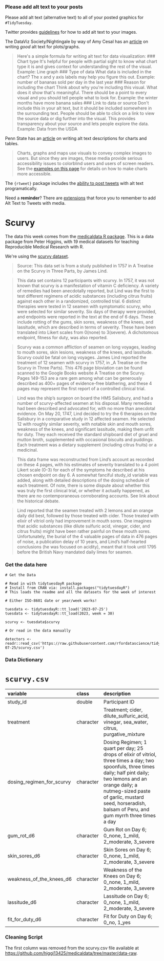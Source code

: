 ### Please add alt text to your posts

Please add alt text (alternative text) to all of your posted graphics
for `#TidyTuesday`.

Twitter provides
[guidelines](https://help.twitter.com/en/using-twitter/picture-descriptions)
for how to add alt text to your images.

The DataViz Society/Nightingale by way of Amy Cesal has an
[article](https://medium.com/nightingale/writing-alt-text-for-data-visualization-2a218ef43f81)
on writing *good* alt text for plots/graphs.

> Here's a simple formula for writing alt text for data visualization:
> \### Chart type It's helpful for people with partial sight to know
> what chart type it is and gives context for understanding the rest of
> the visual. Example: Line graph \### Type of data What data is
> included in the chart? The x and y axis labels may help you figure
> this out. Example: number of bananas sold per day in the last year
> \### Reason for including the chart Think about why you're including
> this visual. What does it show that's meaningful. There should be a
> point to every visual and you should tell people what to look for.
> Example: the winter months have more banana sales \### Link to data or
> source Don't include this in your alt text, but it should be included
> somewhere in the surrounding text. People should be able to click on a
> link to view the source data or dig further into the visual. This
> provides transparency about your source and lets people explore the
> data. Example: Data from the USDA

Penn State has an
[article](https://accessibility.psu.edu/images/charts/) on writing alt
text descriptions for charts and tables.

> Charts, graphs and maps use visuals to convey complex images to users.
> But since they are images, these media provide serious accessibility
> issues to colorblind users and users of screen readers. See the
> [examples on this page](https://accessibility.psu.edu/images/charts/)
> for details on how to make charts more accessible.

The `{rtweet}` package includes the [ability to post
tweets](https://docs.ropensci.org/rtweet/reference/post_tweet.html) with
alt text programatically.

Need a **reminder**? There are
[extensions](https://chrome.google.com/webstore/detail/twitter-required-alt-text/fpjlpckbikddocimpfcgaldjghimjiik/related)
that force you to remember to add Alt Text to Tweets with media.

# Scurvy 

The data this week comes from the [medicaldata R package](https://higgi13425.github.io/medicaldata/). This is a data package from Peter Higgins, with 19 medical datasets for teaching Reproducible Medical Research with R.

We're using the [scurvy dataset](https://htmlpreview.github.io/?https://github.com/higgi13425/medicaldata/blob/master/man/description_docs/scurvy_desc.html). 

> Source: This data set is from a study published in 1757 in A Treatise on the Scurvy in Three Parts, by James Lind.

> This data set contains 12 participants with scurvy. In 1757, it was not known that scurvy is a manifestation of vitamin C deficiency. A variety of remedies had been anecdotally reported, but Lind was the first to test different regimens of acidic substances (including citrus fruits) against each other in a randomized, controlled trial. 6 distinct therapies were tested in 12 seamen with symptomatic scurvy, who were selected for similar severity. Six days of therapy were provided, and endpoints were reported in the text at the end of 6 days. These include rotting of the gums, skin sores, weakness of the knees, and lassitude, which are described in terms of severity. These have been translated into Likert scales from 0(none) to 3(severe). A dichotomous endpoint, fitness for duty, was also reported.

> Scurvy was a common affliction of seamen on long voyages, leading to mouth sores, skin lesions, weakness of the knees, and lassitude. Scurvy could be fatal on long voyages. James Lind reported the treatment of 12 seamen with scurvy in 1757, in _A Treatise on the Scurvy in Three Parts). This 476 page bloviation can be found scanned to the Google Books website A Treatise on the Scurvy. Pages 149-153 are a rare gem among what can be generously described as 400+ pages of evidence-free blathering, and these 4 pages may represent the first report of a controlled clinical trial.

> Lind was the ship’s surgeon on board the HMS Salisbury, and had a number of scurvy-affected seamen at his disposal. Many remedies had been described and advocated for, with no more than anecdotal evidence. On May 20, 1747, Lind decided to try the 6 therapies on the Salisbury in a comparative study in 12 affected seamen. He selected 12 with roughly similar severity, with notable skin and mouth sores, weakness of the knees, and significant lassitude, making them unfit for duty. They each received the standard shipboard diet of gruel and mutton broth, supplemented with occasional biscuits and puddings. Each treatment was a dietary supplement (including citrus fruits) or a medicinal.

> This data frame was reconstructed from Lind’s account as recorded on these 4 pages, with his estimates of severity translated to a 4 point Likert scale (0-3) for each of the symptoms he described at his chosen endpoint on day 6. A somewhat fanciful study_id variable was added, along with detailed descriptions of the dosing schedule of each treatment. Of note, there is some dispute about whether this was truly the first clinical trial, or whether it actually happened, as there are no contemporaneous corroborating accounts. See link about the historical debate.

> Lind reported that the seamen treated with 2 lemons and an orange daily did best, followed by those treated with cider. Those treated with elixir of vitriol only had improvement in mouth sores. One imagines that acidic substances (like dilute sulfuric acid, vinegar, cider, and citrus fruits) might have been rather painful on these mouth sores. Unfortunately, the burial of the 4 valuable pages of data in 476 pages of noise, a publication delay of 10 years, and Lind’s half-hearted conclusions (he was focused on acidity), meant that it took until 1795 before the British Navy mandated daily limes for seamen.



### Get the data here

```{r}
# Get the Data

# Read in with tidytuesdayR package 
# Install from CRAN via: install.packages("tidytuesdayR")
# This loads the readme and all the datasets for the week of interest

# Either ISO-8601 date or year/week works!

tuesdata <- tidytuesdayR::tt_load('2023-07-25')
tuesdata <- tidytuesdayR::tt_load(2023, week = 30)

scurvy <- tuesdata$scurvy

# Or read in the data manually

detectors <- readr::read_csv('https://raw.githubusercontent.com/rfordatascience/tidytuesday/master/data/2023/2023-07-25/scurvy.csv')

```

### Data Dictionary

# `scurvy.csv`

|variable                  |class     |description               |
|:-------------------------|:---------|:-------------------------|
|study_id                  |double    |Participant ID                 |
|treatment                 |character |Treatment; cider, dilute_sulfuric_acid, vinegar, sea_water, citrus, purgative_mixture                |
|dosing_regimen_for_scurvy |character |Dosing Regimen; 1 quart per day; 25 drops of elixir of vitriol, three times a day; two spoonfuls, three times daily; half pint daily; two lemons and an orange daily; a nutmeg-sized paste of garlic, mustard seed, horseradish, balsam of Peru, and gum myrrh three times a day |
|gum_rot_d6                |character |Gum Rot on Day 6; 0_none, 1_mild, 2_moderate, 3_severe             |
|skin_sores_d6             |character |Skin Sores on Day 6; 0_none, 1_mild, 2_moderate, 3_severe            |
|weakness_of_the_knees_d6  |character |Weakness of the Knees on Day 6; 0_none, 1_mild, 2_moderate, 3_severe  |
|lassitude_d6              |character |Lassitude on Day 6; 0_none, 1_mild, 2_moderate, 3_severe            |
|fit_for_duty_d6           |character |Fit for Duty on Day 6; 0_no, 1_yes          |


### Cleaning Script

The first column was removed from the scurvy.csv file available at https://github.com/higgi13425/medicaldata/tree/master/data-raw.
